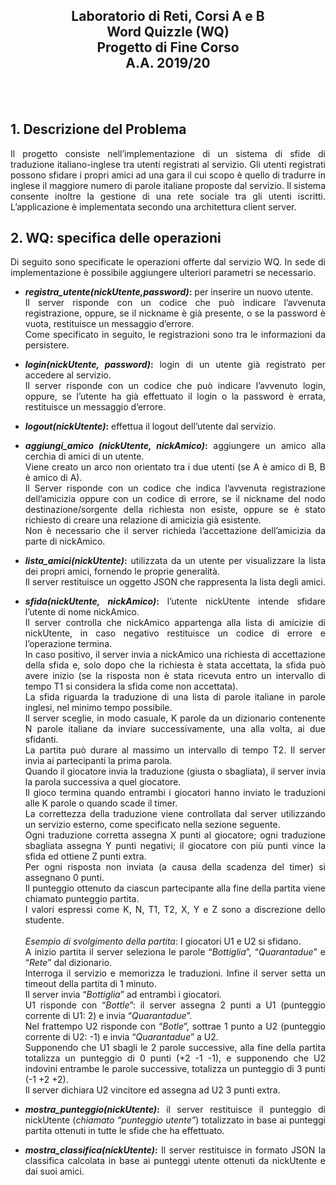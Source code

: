 <h2 align="center">
  Laboratorio di Reti, Corsi A e B </br>
  Word Quizzle (WQ) </br>
  Progetto di Fine Corso </br>
  A.A. 2019/20
</h2></br></br>


<h2>1. Descrizione del Problema</h2>
<p align="justify">
  Il progetto consiste nell’implementazione di un sistema di sfide di traduzione  italiano-inglese tra utenti registrati al servizio.
  Gli utenti registrati possono sfidare i propri   amici ad una gara il cui
  scopo è quello di tradurre in inglese il maggiore numero di parole italiane   proposte dal servizio.
  Il sistema consente inoltre la gestione di una rete sociale tra gli utenti  iscritti.
  L’applicazione è implementata secondo una architettura client server.
</p>

<h2>2. WQ: specifica delle operazioni</h2>
<p align="justify">
  Di seguito sono specificate le operazioni offerte dal servizio WQ.
  In sede di implementazione è possibile aggiungere ulteriori parametri se necessario.
</p>

  <ul>
    <li>
      <p align="justify">
        <b><i>registra_utente(nickUtente,password)</i>:</b> per inserire un nuovo utente.<br> 
        Il server risponde con un codice che può indicare l’avvenuta registrazione, oppure, se il nickname è già presente, 
        o se la password è vuota, restituisce un messaggio d’errore.<br> 
        Come specificato in seguito, le registrazioni sono tra le informazioni da persistere.
      </p>
    </li>
    <li>
      <p align="justify">
        <b><i>login(nickUtente, password)</i>:</b> login di un utente già registrato per accedere al  servizio.<br>
        Il server risponde con un codice che può indicare l’avvenuto login, oppure, se l’utente ha  già effettuato il login o la password è errata, restituisce un messaggio d’errore.
      </p>
    </li>
    <li>
      <p align="justify">
        <b><i>logout(nickUtente)</i>:</b> effettua il logout dell’utente dal servizio.
      </p>
    </li>
    <li>
      <p align="justify">
        <b><i>aggiungi_amico (nickUtente, nickAmico)</i>:</b> aggiungere  un amico alla cerchia di amici di un utente.<br>
        Viene creato un arco non orientato tra i due utenti  (se A è amico di B, B è amico di A).<br>
        Il Server risponde con un codice che indica l’avvenuta   registrazione dell’amicizia oppure con un codice di errore, 
        se il nickname del nodo destinazione/sorgente della richiesta non esiste, oppure se è stato richiesto di creare una relazione di  amicizia già esistente.<br> 
        Non è necessario che il server richieda l’accettazione dell’amicizia da  parte di nickAmico.
      </p>
    </li>
     <li>
      <p align="justify">
        <b><i>lista_amici(nickUtente)</i>:</b> utilizzata da un utente per visualizzare la lista dei  propri amici, 
        fornendo le proprie generalità.<br>
        Il server restituisce un oggetto JSON che rappresenta la   lista degli amici.
      </p>
    </li>
    <li>
      <p align="justify">
        <b><i>sfida(nickUtente, nickAmico)</i>:</b> l’utente nickUtente intende sfidare l’utente di nome  nickAmico.<br>
        Il server controlla che nickAmico appartenga alla lista di amicizie di nickUtente, in  caso negativo restituisce un codice di errore e l’operazione termina.<br>
        In caso positivo, il  server invia a nickAmico una richiesta di accettazione della sfida e, 
        solo dopo che la richiesta è stata accettata, la sfida può avere inizio 
        (se la risposta non è stata ricevuta entro un  intervallo di tempo T1 si considera la sfida come non accettata).<br> 
        La sfida riguarda la  traduzione di una lista di parole italiane in parole inglesi, nel minimo tempo possibile.<br>
        Il server sceglie, in modo casuale, K parole da un dizionario contenente N parole italiane da inviare successivamente, una alla volta, ai due sfidanti.<br>
        La partita può durare al  massimo un intervallo di tempo T2. Il server invia ai partecipanti la prima parola.<br>
        Quando il  giocatore invia la traduzione (giusta o sbagliata), il server invia la parola successiva a quel  giocatore.<br>
        Il gioco termina quando entrambi i giocatori hanno inviato le traduzioni alle K parole o quando scade il timer.<br>
        La correttezza della traduzione viene controllata dal server utilizzando un servizio esterno, come specificato nella sezione seguente.<br>
        Ogni traduzione corretta assegna X punti al giocatore;
        ogni traduzione sbagliata assegna Y punti negativi;
        il giocatore con più punti  vince la sfida ed ottiene Z punti extra.<br> Per ogni risposta non inviata (a causa della scadenza del  timer) si assegnano 0 punti.<br>
        Il punteggio ottenuto da ciascun partecipante alla fine della  partita viene chiamato punteggio partita.<br>
        I valori espressi come K, N, T1, T2, X, Y e Z sono a discrezione dello studente.<br><br>
        <i>Esempio di svolgimento della partita</i>: I giocatori U1 e U2 si sfidano.<br>
        A inizio partita il server seleziona le parole  “<i>Bottiglia</i>”, “<i>Quarantadue</i>” e “<i>Rete</i>” dal dizionario.<br>
        Interroga il servizio e memorizza le   traduzioni. Infine il server setta un timeout della partita di 1 minuto.<br>
        Il server invia “<i>Bottiglia</i>” ad entrambi i giocatori.<br>
        U1 risponde con “<i>Bottle</i>”: il   server assegna 2 punti a U1 (punteggio corrente di U1: 2) e invia “<i>Quarantadue</i>”.<br>
        Nel frattempo U2  risponde con “<i>Botle</i>”, sottrae 1 punto a U2 (punteggio corrente di U2: -1) e invia “<i>Quarantadue</i>” a U2.<br>
        Supponendo che U1 sbagli le 2 parole successive, alla fine della partita totalizza  un punteggio di 0 punti (+2 -1 -1),
        e supponendo che U2 indovini entrambe le parole successive,  totalizza un punteggio di 3 punti (-1 +2 +2).<br>
        Il server dichiara U2 vincitore ed assegna ad U2 3 punti extra.
      </p>
    </li>
    <li>
      <p align="justify">
        <b><i>mostra_punteggio(nickUtente)</i>:</b> il server restituisce il punteggio di nickUtente (<i>chiamato “punteggio utente”</i>)
        totalizzato in base ai punteggi partita ottenuti in tutte le  sfide che ha effettuato.
      </p>
    </li>
    <li>
      <p align="justify">
        <b><i>mostra_classifica(nickUtente)</i>:</b> Il server restituisce in formato JSON la classifica calcolata in base ai punteggi utente ottenuti da nickUtente e dai suoi amici.
      </p>
    </li>
    
  </ul>

  

 

  
</p>